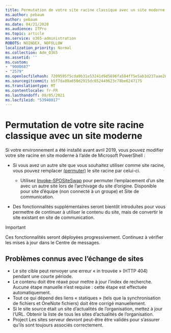 ```yaml
---
title: Permutation de votre site racine classique avec un site moderne
ms.author: pebaum
author: pebaum
ms.date: 04/21/2020
ms.audience: ITPro
ms.topic: article
ms.service: o365-administration
ROBOTS: NOINDEX, NOFOLLOW
localization_priority: Normal
ms.collection: Adm_O365
ms.assetid: ''
ms.custom:
- "9000687"
- "2579"
ms.openlocfilehash: 7209595f5cda9b31e53241d9d5696fa584ff5e5ab3d237aae28542bf7aec9398
ms.sourcegitcommit: b5f7da89a650d2915dc652449623c78be6247175
ms.translationtype: MT
ms.contentlocale: fr-FR
ms.lasthandoff: 08/05/2021
ms.locfileid: "53940817"
---
```

# <a name="swap-your-classic-root-site-with-a-modern-site"></a>Permutation de votre site racine classique avec un site moderne

Si votre environnement a été installé avant avril 2019, vous pouvez modifier votre site racine en site moderne à l’aide de Microsoft PowerShell :

- Si vous avez un autre site que vous souhaitez utiliser comme site racine, vous pouvez remplacer [(permuter)](https://docs.microsoft.com/sharepoint/modern-root-site) le site racine par celui-ci. 
    - Utilisez [Invoke-SPOSiteSwap](https://docs.microsoft.com/powershell/module/sharepoint-online/invoke-spositeswap?view=sharepoint-ps) pour permuter l’emplacement d’un site avec un autre site lors de l’archivage du site d’origine. Disponible pour site d’équipe (non connecté à un groupe) et Site de communication. 

- Des fonctionnalités supplémentaires seront bientôt introduites pour vous permettre de continuer à utiliser le contenu du site, mais de convertir le site existant en site de communication. 
>[!Important]
>Ces fonctionnalités seront déployées progressivement. Continuez à vérifier les mises à jour dans le Centre de messages. 

## <a name="known-issues-with-swapping-sites"></a>Problèmes connus avec l’échange de sites

- Le site cible peut renvoyer une erreur « in trouvée » (HTTP 404) pendant une courte période.
- Le contenu doit être réaxé pour mettre à jour l’index de recherche. Aucune étape manuelle n’est requise : cette étape est effectuée automatiquement.
- Tout ce qui dépend des liens « statiques » (tels que la synchronisation de fichiers et OneNote fichiers) doit être corrigé manuellement.
- Si le site source était un site d’actualités de l’organisation, mettez à jour l’URL. Obtenir la liste de tous les sites d’actualités de l’organisation.
- Project Les sites serveur devront peut-être être validés pour s’assurer qu’ils sont toujours associés correctement.
